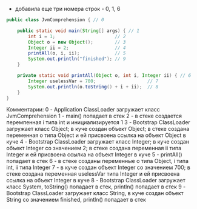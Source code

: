 * добавила еще три номера строк - 0, 1, 6

```java
public class JvmComprehension { // 0

    public static void main(String[] args) { // 1
        int i = 1;                      // 2
        Object o = new Object();        // 3
        Integer ii = 2;                 // 4
        printAll(o, i, ii);             // 5
        System.out.println("finished"); // 9
    }

    private static void printAll(Object o, int i, Integer ii) { // 6
        Integer uselessVar = 700;                   // 7
        System.out.println(o.toString() + i + ii);  // 8
    }
}
```

Комментарии:
0 - Application ClassLoader загружает класс JvmComprehension
1 - main() попадает в стек
2 - в стеке создается перемпенная i типа int и инициализируется 1
3 - Bootstrap ClassLoader загружает класс Object; в куче создан объект Object; в стеке создана переменная о типа Object
и ей присвоена ссылка на объект Object в куче
4 - Bootstrap ClassLoader загружает класс Integer; в куче создан объект Integer со значением 2; в стеке создана переменная ii типа Integer
и ей присвоена ссылка на объект Integer в куче
5 - printAll() попадает в стек
6 - в стеке созданы переменные o типа Object, i типа int, ii типа Integer 
7 - в куче создан объект Integer со значением 700; в стеке создана переменная uselessVar типа Integer
и ей присвоена ссылка на объект Integer в куче
8 - Bootstrap ClassLoader загружает класс System, toString() попадает в стек, println() попадает в стек
9 - Bootstrap ClassLoader загружает класс String, в куче создан объект String со значением finished, println() попадает в стек